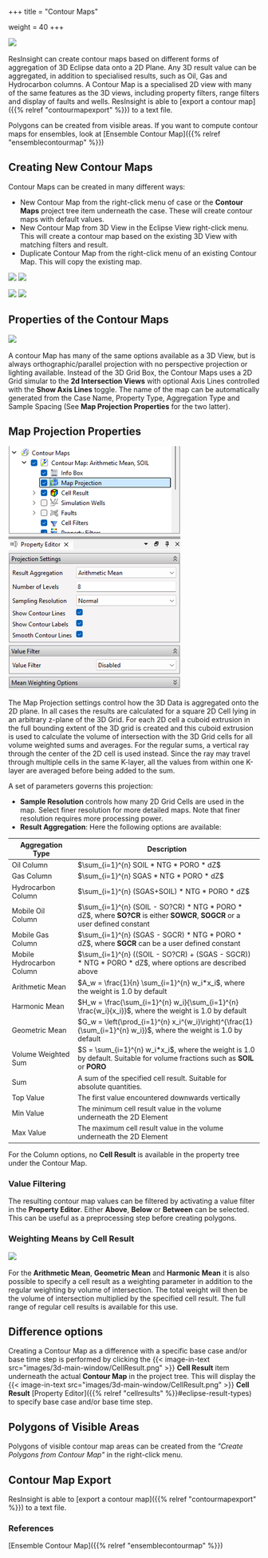 +++
title = "Contour Maps"

weight = 40
+++

![](/images/3d-main-window/ContourMaps.png)

ResInsight can create contour maps based on different forms of aggregation of 3D Eclipse data onto a 2D Plane. Any 3D result value can be aggregated, in addition to specialised results, such as Oil, Gas and Hydrocarbon columns. A Contour Map is a specialised 2D view with many of the same features as the 3D views, including property filters, range filters and display of faults and wells. 
ResInsight is able to [export a contour map]({{% relref "contourmapexport" %}}) to a text file. 

Polygons can be created from visible areas. If you want to compute contour maps for ensembles, look at [Ensemble Contour Map]({{% relref "ensemblecontourmap" %}})

## Creating New Contour Maps

Contour Maps can be created in many different ways:

- New Contour Map from the right-click menu of case or the **Contour Maps** project tree item underneath the case. These will create contour maps with default values.
- New Contour Map from 3D View in the Eclipse View right-click menu. This will create a contour map based on the existing 3D View with matching filters and result.
- Duplicate Contour Map from the right-click menu of an existing Contour Map. This will copy the existing map.

![](/images/3d-main-window/NewContourMapFromCase.png) ![](/images/3d-main-window/NewContourMapFromFolder.png)

![](/images/3d-main-window/NewContourMapFromView.png) ![](/images/3d-main-window/NewContourMapFromExisting.png)

## Properties of the Contour Maps

![](/images/3d-main-window/ContourMapViewProperties.png)

A contour Map has many of the same options available as a 3D View, but is always orthographic/parallel projection with no perspective projection or lighting available. Instead of the 3D Grid Box, the Contour Maps uses a 2D Grid simular to the **2d Intersection Views** with optional Axis Lines controlled with the **Show Axis Lines** toggle. The name of the map can be automatically generated from the Case Name, Property Type, Aggregation Type and Sample Spacing (See **Map Projection Properties** for the two latter).

 
## Map Projection Properties

![](/images/3d-main-window/ContourMapProjectionProperties.png)

The Map Projection settings control how the 3D Data is aggregated onto the 2D plane. In all cases the results are calculated for a square 2D Cell lying in an arbitrary z-plane of the 3D Grid. For each 2D cell a cuboid extrusion in the full bounding extent of the 3D grid is created and this cuboid extrusion is used to calculate the volume of intersection with the 3D Grid cells for all volume weighted sums and averages. For the regular sums, a vertical ray through the center of the 2D cell is used instead. Since the ray may travel through multiple cells in the same K-layer, all the values from within one K-layer are averaged before being added to the sum.

A set of parameters governs this projection:

- **Sample Resolution** controls how many 2D Grid Cells are used in the map. Select finer resolution for more detailed maps. Note that finer resolution requires more processing power.
- **Result Aggregation**: Here the following options are available:

Aggregation Type     | Description                     
---------------------|-------------------------------------------------------------------------------------------------------
Oil Column           | $\sum_{i=1}^{n} SOIL * NTG * PORO * dZ$
Gas Column           | $\sum_{i=1}^{n} SGAS * NTG * PORO * dZ$
Hydrocarbon Column   | $\sum_{i=1}^{n} (SGAS+SOIL) * NTG * PORO * dZ$
Mobile Oil Column    | $\sum_{i=1}^{n} (SOIL - SO?CR) * NTG * PORO * dZ$, where **SO?CR** is either **SOWCR**, **SOGCR** or a user defined constant
Mobile Gas Column    | $\sum_{i=1}^{n} (SGAS - SGCR) * NTG * PORO * dZ$, where **SGCR** can be a user defined constant
Mobile Hydrocarbon Column   | $\sum_{i=1}^{n} ((SOIL - SO?CR) + (SGAS - SGCR)) * NTG * PORO * dZ$, where options are described above
Arithmetic Mean      | $A_w = \frac{1}{n} \sum_{i=1}^{n} w_i*x_i$, where the weight is 1.0 by default
Harmonic Mean        | $H_w = \frac{\sum_{i=1}^{n} w_i}{\sum_{i=1}^{n} \frac{w_i}{x_i}}$, where the weight is 1.0 by default
Geometric Mean       | $G_w = \left(\prod_{i=1}^{n} x_i^{w_i}\right)^{\frac{1}{\sum_{i=1}^{n} w_i}}$, where the weight is 1.0 by default
Volume Weighted Sum  | $S = \sum_{i=1}^{n} w_i*x_i$, where the weight is 1.0 by default. Suitable for volume fractions such as **SOIL** or **PORO**
Sum                  | A sum of the specified cell result. Suitable for absolute quantities.
Top Value            | The first value encountered downwards vertically
Min Value            | The minimum cell result value in the volume underneath the 2D Element
Max Value            | The maximum cell result value in the volume underneath the 2D Element

For the Column options, no **Cell Result** is available in the property tree under the Contour Map.

### Value Filtering

The resulting contour map values can be filtered by activating a value filter in the **Property Editor**. Either **Above**, **Below** or **Between** can be selected. This can be useful as a preprocessing step before creating polygons.

### Weighting Means by Cell Result

![](/images/3d-main-window/ContourMapProjectionWeights.png)

For the **Arithmetic Mean**, **Geometric Mean** and **Harmonic Mean** it is also possible to specify a cell result as a weighting parameter in addition to the regular weighting by volume of intersection. The total weight will then be the volume of intersection multiplied by the specified cell result. The full range of regular cell results is available for this use.

## Difference options

Creating a Contour Map as a difference with a specific base case and/or base time step is performed by clicking the 
{{< image-in-text src="images/3d-main-window/CellResult.png" >}} **Cell Result** item
underneath the actual **Contour Map** in the project tree. This will display the {{< image-in-text src="images/3d-main-window/CellResult.png" >}} **Cell Result** [Property Editor]({{% relref "cellresults" %}}#eclipse-result-types) to specify base case and/or base time step.

## Polygons of Visible Areas

Polygons of visible contour map areas can be created from the *"Create Polygons from Contour Map"* in the right-click menu.

## Contour Map Export

ResInsight is able to [export a contour map]({{% relref "contourmapexport" %}}) to a text file. 

### References

[Ensemble Contour Map]({{% relref "ensemblecontourmap" %}})

